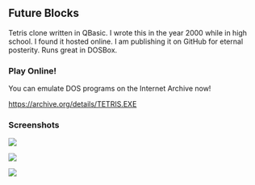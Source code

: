 ## Future Blocks

Tetris clone written in QBasic. I wrote this in the year 2000 while in high
school. I found it hosted online. I am publishing it on GitHub for eternal
posterity. Runs great in DOSBox.

### Play Online!

You can emulate DOS programs on the Internet Archive now!

https://archive.org/details/TETRIS.EXE

### Screenshots

![](https://raw.github.com/fogleman/FutureBlocks/master/screenshot1.png)

![](https://raw.github.com/fogleman/FutureBlocks/master/screenshot2.png)

![](https://raw.github.com/fogleman/FutureBlocks/master/screenshot3.png)
